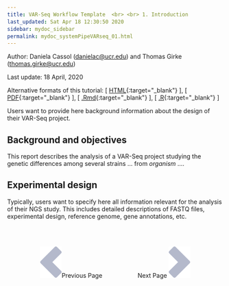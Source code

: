```yaml
---
title: VAR-Seq Workflow Template  <br> <br> 1. Introduction
last_updated: Sat Apr 18 12:30:50 2020
sidebar: mydoc_sidebar
permalink: mydoc_systemPipeVARseq_01.html
---
```

Author: Daniela Cassol (danielac@ucr.edu) and Thomas Girke (thomas.girke@ucr.edu)

Last update: 18 April, 2020 

Alternative formats of this tutorial:
[ [HTML](http://girke.bioinformatics.ucr.edu/systemPipeR/pages/mydoc/systemPipeVARseq.html){:target="_blank"} ],
[ [PDF](http://girke.bioinformatics.ucr.edu/systemPipeR/pages/mydoc/systemPipeVARseq.pdf){:target="_blank"} ],
[ [.Rmd](https://raw.githubusercontent.com/tgirke/systemPipeR/gh-pages/_vignettes/13_VARseqWorkflow/systemPipeVARseq.Rmd){:target="_blank"} ],
[ [.R](https://raw.githubusercontent.com/tgirke/systemPipeR/gh-pages/_vignettes/13_VARseqWorkflow/systemPipeVARseq.R){:target="_blank"} ]


Users want to provide here background information about the design of their VAR-Seq project.

## Background and objectives

This report describes the analysis of a VAR-Seq project studying the
genetic differences among several strains ... from *organism* ....

## Experimental design

Typically, users want to specify here all information relevant for the
analysis of their NGS study. This includes detailed descriptions of
FASTQ files, experimental design, reference genome, gene annotations,
etc.

<br><br><center><a href="mydoc_systemPipeVARseq_01.html"><img src="images/left_arrow.png" alt="Previous page."></a>Previous Page &nbsp; &nbsp; &nbsp; &nbsp; &nbsp; &nbsp; &nbsp; &nbsp; &nbsp; &nbsp; Next Page
<a href="mydoc_systemPipeVARseq_02.html"><img src="images/right_arrow.png" alt="Next page."></a></center>
